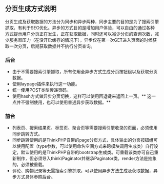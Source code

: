 ## 分页生成方式说明
分页生成及获取数据的方法分为同步和异步两种，同步主要的目的是为了搜索引擎抓取，有利于SEO优化。异步的方式目的是增加用户体验，可以自由的通过各种方式提示用户分页正在发生，正在获取数据，同时还可以减少分页的查询次数，减少服务器压力（在没开启缓存的情况下），异步仅在第一次GET进入页面的时候获取一次分页，后期获取数据并不执行分页查询。

### 后台
+ 由于不需要搜索引擎抓取，所有使用全异步方式生成分页按钮组以及获取分页数据。
+ 使用laypage插件来执行这一功能。
+ 统一使用POST类型传递页码。
+ 使用hash方式做异步分页切换，这样可以使用回退键来返回上一页。** 这一点并不强制使用，也可以使用普通异步获取数据。**

### 前台
+ 列表页、搜索结果页、标签页、聚合页等需要搜索引擎收录的页面，必须使用同步跳转方式。
+ 同步跳转使用的是ThinkPHP自带的page分页方式，具体输出的分页按钮组可以使用配置（type参数，可以使用命名空间方式来跨模块调用生成类）自行设定，默认使用的是ThinkPHP自带的bootstrap生成类。可重载该类亦可自己重新制作，但必须导入think\Paginator并继承Paginator类，render方法是抽象的，必须被重载。
+ 评论、购物记录等无需搜索引擎抓取，可以使用异步方法生成及获取数据，异步方式具体参照后台。